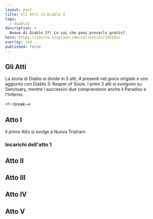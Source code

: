 ```yaml
---
layout: post
title: Gli Atti in Diablo 3
tags:
  - diablo3
description: >
  Nuovo di Diablo 3?! Lo sai che puoi provarlo gratis? 
hero: https://source.unsplash.com/collection/145103/
overlay: red
published: false
---
```

## Gli Atti
La storia di Diablo si divide in 5 atti, 4 presenti nel gioco origiale e uno aggiunto con Diablo 3: Reaper of Souls. I primi 3 atti si svolgono su Sanctuary, mentre i successivi due comprendono anche il Paradiso e l'Inferno.

<!–-break-–>

## Atto I
Il primo Atto si svolge a Nuova Tristram 

### Incarichi dell'atto 1

## Atto II

## Atto III

## Atto IV

## Atto V


